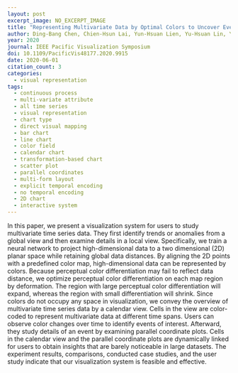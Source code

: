 ```yaml
---
layout: post
excerpt_image: NO_EXCERPT_IMAGE
title: "Representing Multivariate Data by Optimal Colors to Uncover Events of Interest in Time Series Data"
author: Ding-Bang Chen, Chien-Hsun Lai, Yun-Hsuan Lien, Yu-Hsuan Lin, Yu-Shuen Wang & K. Ma
year: 2020
journal: IEEE Pacific Visualization Symposium
doi: 10.1109/PacificVis48177.2020.9915
date: 2020-06-01
citation_count: 3
categories:
  - visual representation
tags:
  - continuous process
  - multi-variate attribute
  - all time series
  - visual representation
  - chart type
  - direct visual mapping
  - bar chart
  - line chart
  - color field
  - calendar chart
  - transformation-based chart
  - scatter plot
  - parallel coordinates
  - multi-form layout
  - explicit temporal encoding
  - no temporal encoding
  - 2D chart
  - interactive system
---
```

In this paper, we present a visualization system for users to study multivariate time series data. They first identify trends or anomalies from a global view and then examine details in a local view. Specifically, we train a neural network to project high-dimensional data to a two dimensional (2D) planar space while retaining global data distances. By aligning the 2D points with a predefined color map, high-dimensional data can be represented by colors. Because perceptual color differentiation may fail to reflect data distance, we optimize perceptual color differentiation on each map region by deformation. The region with large perceptual color differentiation will expand, whereas the region with small differentiation will shrink. Since colors do not occupy any space in visualization, we convey the overview of multivariate time series data by a calendar view. Cells in the view are color-coded to represent multivariate data at different time spans. Users can observe color changes over time to identify events of interest. Afterward, they study details of an event by examining parallel coordinate plots. Cells in the calendar view and the parallel coordinate plots are dynamically linked for users to obtain insights that are barely noticeable in large datasets. The experiment results, comparisons, conducted case studies, and the user study indicate that our visualization system is feasible and effective.
